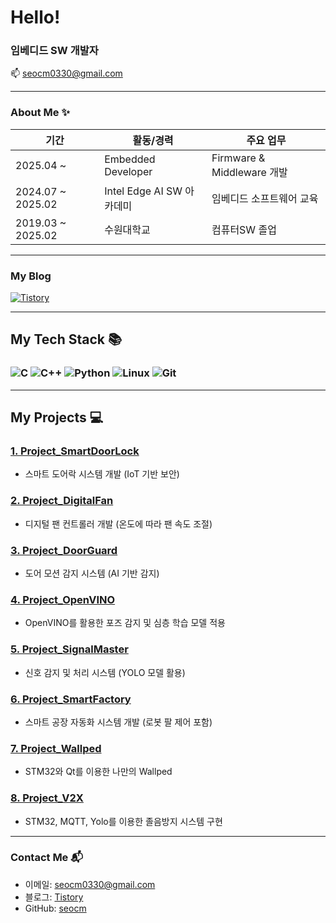 <h1>Hello!</h1>

### 임베디드 SW 개발자
📫 seocm0330@gmail.com

---

### About Me ✨
| 기간    | 활동/경력                                   | 주요 업무                |
|----------|----------------------------------------|---------------------|
| 2025.04 ~ | Embedded Developer               | Firmware & Middleware 개발   |
| 2024.07 ~ 2025.02 | Intel Edge AI SW 아카데미      | 임베디드 소프트웨어 교육   |
| 2019.03 ~ 2025.02 | 수원대학교                       | 컴퓨터SW 졸업       |
---

### My Blog  
[![Tistory](https://img.shields.io/badge/Tistory-FF9800?style=flat-square&logo=Web&logoColor=white)](https://maksimcoding.tistory.com/)  

---

## My Tech Stack 📚  
### ![C](https://img.shields.io/badge/C-00599C?style=for-the-badge&logo=c&logoColor=white) ![C++](https://img.shields.io/badge/C%2B%2B-00599C?style=for-the-badge&logo=c%2B%2B&logoColor=white) ![Python](https://img.shields.io/badge/Python-14354C?style=for-the-badge&logo=python&logoColor=white)  ![Linux](https://img.shields.io/badge/Linux-FCC624?style=for-the-badge&logo=linux&logoColor=black) ![Git](https://img.shields.io/badge/GIT-E44C30?style=for-the-badge&logo=git&logoColor=white)

---

## My Projects 💻  

### [1. Project_SmartDoorLock](https://github.com/opmaksim/Project_SmartDoorLock) 
- 스마트 도어락 시스템 개발 (IoT 기반 보안)

### [2. Project_DigitalFan](https://github.com/opmaksim/Project_DigitalFan)
- 디지털 팬 컨트롤러 개발 (온도에 따라 팬 속도 조절)

### [3. Project_DoorGuard](https://github.com/opmaksim/Project_DoorGuard)
- 도어 모션 감지 시스템 (AI 기반 감지)

### [4. Project_OpenVINO](https://github.com/opmaksim/Project_OpenVINO)
- OpenVINO를 활용한 포즈 감지 및 심층 학습 모델 적용

### [5. Project_SignalMaster](https://github.com/opmaksim/Project_SignalMaster)
- 신호 감지 및 처리 시스템 (YOLO 모델 활용)

### [6. Project_SmartFactory](https://github.com/opmaksim/Project_SmartFactory)
- 스마트 공장 자동화 시스템 개발 (로봇 팔 제어 포함)

### [7. Project_Wallped](https://github.com/opmaksim/Project_Wallped)
- STM32와 Qt를 이용한 나만의 Wallped

### [8. Project_V2X](https://github.com/opmaksim/Project_V2X)
- STM32, MQTT, Yolo를 이용한 졸음방지 시스템 구현
---

### Contact Me 📬  
- 이메일: seocm0330@gmail.com
- 블로그: [Tistory](https://maksimcoding.tistory.com/)  
- GitHub: [seocm](https://github.com/seocm)
